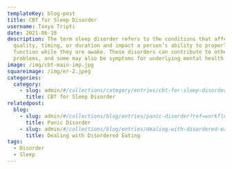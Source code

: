```yaml
---
templateKey: blog-post
title: CBT for Sleep Disorder
username: Tanya Tripti
date: 2021-06-10
description: The term sleep disorder refers to the conditions that affect sleep
  quality, timing, or duration and impact a person’s ability to properly
  function while they are awake. These disorders can contribute to other medical
  problems, and some may also be symptoms for underlying mental health issues.
image: /img/cbt-main-imp.jpg
squareimage: /img/er-2.jpeg
categories:
  category:
    - slug: admin/#/collections/category/entries/cbt-for-sleep-disorders
      title: CBT for Sleep Disorder
relatedpost:
  blog:
    - slug: admin/#/collections/blog/entries/panic-disorder?ref=workflow
      title: Panic Disorder
    - slug: admin/#/collections/blog/entries/dealing-with-disordered-eating?ref=workflow
      title: Dealing with Disordered Eating
tags:
  - Disorder
  - Sleep
---
```

<!--StartFragment-->

<!--EndFragment-->